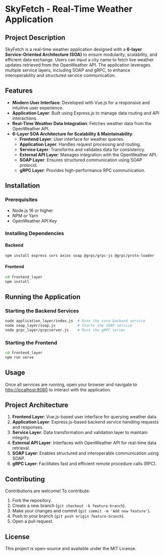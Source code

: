 # SkyFetch - Real-Time Weather Application

## Project Description
SkyFetch is a real-time weather application designed with a **6-layer Service-Oriented Architecture (SOA)** to ensure modularity, scalability, and efficient data exchange. Users can input a city name to fetch live weather updates retrieved from the OpenWeather API. The application leverages multiple service layers, including SOAP and gRPC, to enhance interoperability and structured service communication.

## Features
- **Modern User Interface**: Developed with Vue.js for a responsive and intuitive user experience.
- **Application Layer**: Built using Express.js to manage data routing and API interactions.
- **Real-Time Weather Data Integration**: Fetches weather data from the OpenWeather API.
- **6-Layer SOA Architecture for Scalability & Maintainability**:
  - **Frontend Layer**: User interface for weather queries.
  - **Application Layer**: Handles request processing and routing.
  - **Service Layer**: Transforms and validates data for consistency.
  - **External API Layer**: Manages integration with the OpenWeather API.
  - **SOAP Layer**: Ensures structured communication using SOAP protocol.
  - **gRPC Layer**: Provides high-performance RPC communication.

## Installation

### Prerequisites
- Node.js 16 or higher
- NPM or Yarn
- OpenWeather API Key

### Installing Dependencies
#### Backend
```bash
npm install express cors axios soap @grpc/grpc-js @grpc/proto-loader
```
#### Frontend
```bash
cd frontend_layer
npm install
```

## Running the Application

### Starting the Backend Services
```bash
node application_layer/index.js  # Runs the core backend service
node soap_layer/soap.js          # Starts the SOAP service
node grpc_layer/grpcserver.js    # Runs the gRPC server
```

### Starting the Frontend
```bash
cd frontend_layer
npm run serve
```

## Usage
Once all services are running, open your browser and navigate to [http://localhost:8080](http://localhost:8080) to interact with the application.

## Project Architecture
1. **Frontend Layer**: Vue.js-based user interface for querying weather data.
2. **Application Layer**: Express.js-based backend service handling requests and responses.
3. **Service Layer**: Data transformation and validation layer to maintain integrity.
4. **External API Layer**: Interfaces with OpenWeather API for real-time data retrieval.
5. **SOAP Layer**: Enables structured and interoperable communication using SOAP.
6. **gRPC Layer**: Facilitates fast and efficient remote procedure calls (RPC).

## Contributing
Contributions are welcome! To contribute:
1. Fork the repository.
2. Create a new branch (`git checkout -b feature-branch`).
3. Make your changes and commit (`git commit -m 'Add new feature'`).
4. Push to your branch (`git push origin feature-branch`).
5. Open a pull request.

## License
This project is open-source and available under the MIT License.

